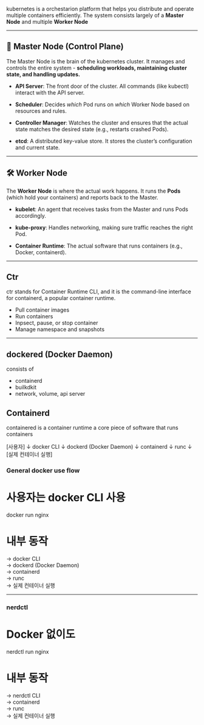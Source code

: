 
kubernetes is a orchestarion platform that helps you distribute and operate multiple containers efficiently. The system consists largely of a **Master Node** and multiple **Worker Node** 

---

## **🧠 Master Node (Control Plane)**

The Master Node is the brain of the kubernetes cluster. It manages and controls the entire system - **scheduling workloads, maintaining cluster state, and handling updates.**

- **API Server**: The front door of the cluster. All commands (like kubectl) interact with the API server.
    
- **Scheduler**: Decides _which_ Pod runs on _which_ Worker Node based on resources and rules.
    
- **Controller Manager**: Watches the cluster and ensures that the actual state matches the desired state (e.g., restarts crashed Pods).
    
- **etcd**: A distributed key-value store. It stores the cluster’s configuration and current state.

---

## **🛠️ Worker Node**

The **Worker Node** is where the actual work happens. It runs the **Pods** (which hold your containers) and reports back to the Master.

- **kubelet**: An agent that receives tasks from the Master and runs Pods accordingly.
    
- **kube-proxy**: Handles networking, making sure traffic reaches the right Pod.
    
- **Container Runtime**: The actual software that runs containers (e.g., Docker, containerd).

----

## Ctr 


ctr stands for Container Runtime CLI, and it is the command-line interface for containerd, a popular container runtime.


- Pull container images 
- Run containers 
- Inpsect, pause, or stop container 
- Manage namespace and snapshots 


---

## dockered (Docker Daemon)


consists of 
- containerd 
- builkdkit 
- network, volume, api server

## Containerd 

containered is a container runtime a core piece of software that runs containers 


[사용자]
   ↓
docker CLI
   ↓
dockerd (Docker Daemon)
   ↓
containerd
   ↓
runc
   ↓
[실제 컨테이너 실행]



### General docker use flow 

# 사용자는 docker CLI 사용
docker run nginx

# 내부 동작
→ docker CLI  
→ dockerd (Docker Daemon)  
→ containerd  
→ runc  
→ 실제 컨테이너 실행

---

### nerdctl 

# Docker 없이도
nerdctl run nginx

# 내부 동작
→ nerdctl CLI  
→ containerd  
→ runc  
→ 실제 컨테이너 실행
